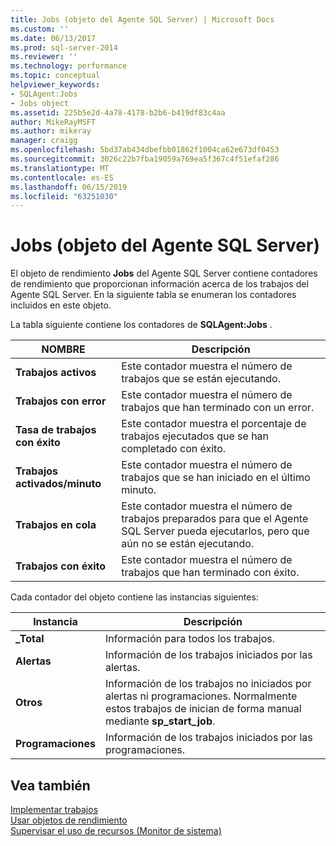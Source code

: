 ```yaml
---
title: Jobs (objeto del Agente SQL Server) | Microsoft Docs
ms.custom: ''
ms.date: 06/13/2017
ms.prod: sql-server-2014
ms.reviewer: ''
ms.technology: performance
ms.topic: conceptual
helpviewer_keywords:
- SQLAgent:Jobs
- Jobs object
ms.assetid: 225b5e2d-4a78-4178-b2b6-b419df83c4aa
author: MikeRayMSFT
ms.author: mikeray
manager: craigg
ms.openlocfilehash: 5bd37ab434dbefbb01862f1004ca62e673df0453
ms.sourcegitcommit: 3026c22b7fba19059a769ea5f367c4f51efaf286
ms.translationtype: MT
ms.contentlocale: es-ES
ms.lasthandoff: 06/15/2019
ms.locfileid: "63251030"
---
```

# <a name="sql-server-agent-jobs-object"></a>Jobs (objeto del Agente SQL Server)
  El objeto de rendimiento **Jobs** del Agente SQL Server contiene contadores de rendimiento que proporcionan información acerca de los trabajos del Agente SQL Server. En la siguiente tabla se enumeran los contadores incluidos en este objeto.  
  
 La tabla siguiente contiene los contadores de **SQLAgent:Jobs** .  
  
|NOMBRE|Descripción|  
|----------|-----------------|  
|**Trabajos activos**|Este contador muestra el número de trabajos que se están ejecutando.|  
|**Trabajos con error**|Este contador muestra el número de trabajos que han terminado con un error.|  
|**Tasa de trabajos con éxito**|Este contador muestra el porcentaje de trabajos ejecutados que se han completado con éxito.|  
|**Trabajos activados/minuto**|Este contador muestra el número de trabajos que se han iniciado en el último minuto.|  
|**Trabajos en cola**|Este contador muestra el número de trabajos preparados para que el Agente SQL Server pueda ejecutarlos, pero que aún no se están ejecutando.|  
|**Trabajos con éxito**|Este contador muestra el número de trabajos que han terminado con éxito.|  
  
 Cada contador del objeto contiene las instancias siguientes:  
  
|Instancia|Descripción|  
|--------------|-----------------|  
|**_Total**|Información para todos los trabajos.|  
|**Alertas**|Información de los trabajos iniciados por las alertas.|  
|**Otros**|Información de los trabajos no iniciados por alertas ni programaciones. Normalmente estos trabajos de inician de forma manual mediante **sp_start_job**.|  
|**Programaciones**|Información de los trabajos iniciados por las programaciones.|  
  
## <a name="see-also"></a>Vea también  
 [Implementar trabajos](../../ssms/agent/implement-jobs.md)   
 [Usar objetos de rendimiento](../../ssms/agent/use-performance-objects.md)   
 [Supervisar el uso de recursos &#40;Monitor de sistema&#41;](monitor-resource-usage-system-monitor.md)  
  
  
